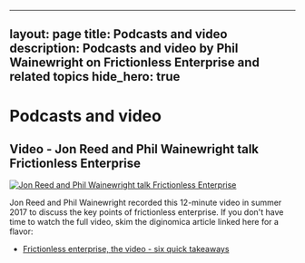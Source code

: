 ---
layout: page
title: Podcasts and video
description: Podcasts and video by Phil Wainewright on Frictionless Enterprise and related topics
hide_hero: true
--
# Podcasts and video

## Video - Jon Reed and Phil Wainewright talk Frictionless Enterprise

[![Jon Reed and Phil Wainewright talk Frictionless Enterprise](http://img.youtube.com/vi/dsysc2_rygg/0.jpg)](http://www.youtube.com/watch?v=dsysc2_rygg)

Jon Reed and Phil Wainewright recorded this 12-minute video in summer 2017 to discuss the key points of frictionless enterprise. If you don't have time to watch the full video, skim the diginomica article linked here for a flavor: 

+ [Frictionless enterprise, the video - six quick takeaways](https://diginomica.com/frictionless-enterprise-video-six-quick-takeaways)



